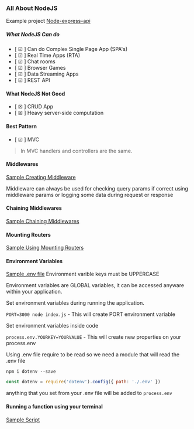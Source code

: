### All About NodeJS

Example project [Node-express-api](https://github.com/vindecodex/node-express-api)

##### What NodeJS Can do

- [ &#x2611; ] Can do Complex Single Page App (SPA's)
- [ &#x2611; ] Real Time Apps (RTA)
- [ &#x2611; ] Chat rooms
- [ &#x2611; ] Browser Games
- [ &#x2611; ] Data Streaming Apps
- [ &#x2611; ] REST API

#### What NodeJS Not Good
- [ &#x2612; ] CRUD App
- [ &#x2612; ] Heavy server-side computation

#### Best Pattern

- [ &#x2611; ] MVC
> In MVC handlers and controllers are the same.

#### Middlewares
[Sample Creating Middleware](/node/middleware.js)

Middleware can always be used for checking query params if correct using middleware params or logging some data during request or response

#### Chaining Middlewares
[Sample Chaining Middlewares](/node/middleware.js)


#### Mounting Routers
[Sample Using Mounting Routers](https://github.com/vindecodex/node-express-api/blob/master/routes/user.js)


#### Environment Variables
[Sample .env file](/node/.env)
Environment varible keys must be UPPERCASE

Environment variables are GLOBAL variables, it can be accessed anyware within your application.

Set environment variables during running the application.

`PORT=3000 node index.js` - This will create PORT environment variable

Set environment variables inside code

`process.env.YOURKEY=YOURVALUE` - This will create new properties on your process.env

Using .env file require to be read so we need a module that will read the .env file

`npm i dotenv --save`

```JavaScript
const dotenv = require('dotenv').config({ path: './.env' })
```

anything that you set from your .env file will be added to `process.env`

#### Running a function using your terminal
[Sample Script](/node/run-fn-with-terminal.js)
